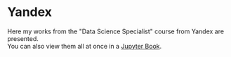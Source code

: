 # Yandex

Here my works from the "Data Science Specialist" course from Yandex are presented.  
You can also view them all at once in a [Jupyter Book](https://leoniddybovskij.github.io/yandex_all/).
